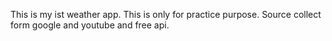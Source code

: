 This is my ist weather app. This is only for practice purpose. Source collect form google and youtube and free api.
